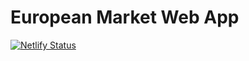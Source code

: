 # European Market Web App

[![Netlify Status](https://api.netlify.com/api/v1/badges/d9a43c1e-b941-4e78-a46f-497f7878b5a7/deploy-status)](https://app.netlify.com/sites/europeanmarket-dev/deploys)
